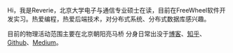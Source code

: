 Hi，我是Reverie，北京大学电子与通信专业硕士在读，目前在FreeWheel软件开发实习。热爱编程，热爱后端技术，对分布式系统、分布式数据库感兴趣。


目前的物理活动范围主要在北京朝阳亮马桥 分身日常出没于[博客](https://introdrop.github.io)、[知乎](https://www.zhihu.com/people/Drop-One/pins/posts)、[Github](https://github.com/reverie-dev)、[Medium](https://medium.com/@skyhigh0u)。
